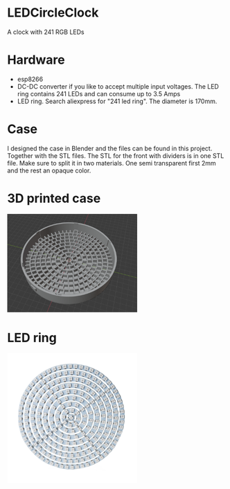# LEDCircleClock
A clock with 241 RGB LEDs 

# Hardware
- esp8266
- DC-DC converter if you like to accept multiple input voltages. The LED ring contains 241 LEDs and can consume up to 3.5 Amps
- LED ring. Search aliexpress for "241 led ring". The diameter is 170mm.

# Case
I designed the case in Blender and the files can be found in this project. Together with the STL files.
The STL for the front with dividers is in one STL file. Make sure to split it in two materials. One semi transparent first 2mm and the rest an opaque color.

# 3D printed case
<img src="https://raw.githubusercontent.com/MilovdZee/LEDCircleClock/main/images/LEDRingGrid.png" width=300/>

# LED ring
<img src="https://raw.githubusercontent.com/MilovdZee/LEDCircleClock/main/images/241LEDring.jpg" width=300/>
